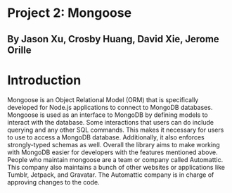 # Project 2: Mongoose

## By Jason Xu, Crosby Huang, David Xie, Jerome Orille

# Introduction

Mongoose is an Object Relational Model (ORM) that is specifically developed for Node.js applications to connect to MongoDB databases. Mongoose is used as an interface to MongoDB by defining models to interact with the database. Some interactions that users can do include querying and any other SQL commands. This makes it necessary for users to use to access a MongoDB database. Additionally, it also enforces strongly-typed schemas as well. Overall the library aims to make working with MongoDB easier for developers with the features mentioned above. People who maintain mongoose are a team or company called Automattic.    This company also maintains a bunch of other websites or applications like Tumblr, Jetpack, and Gravatar. The Automattic company is in charge of approving changes to the code.

